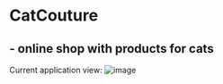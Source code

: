 # CatCouture 
## - online shop with products for cats

Сurrent application view:
![image](https://github.com/TheJuliana/CatCouture/assets/62110361/6cc1a580-eaa8-42dc-93e8-bf56e3224dd7)
